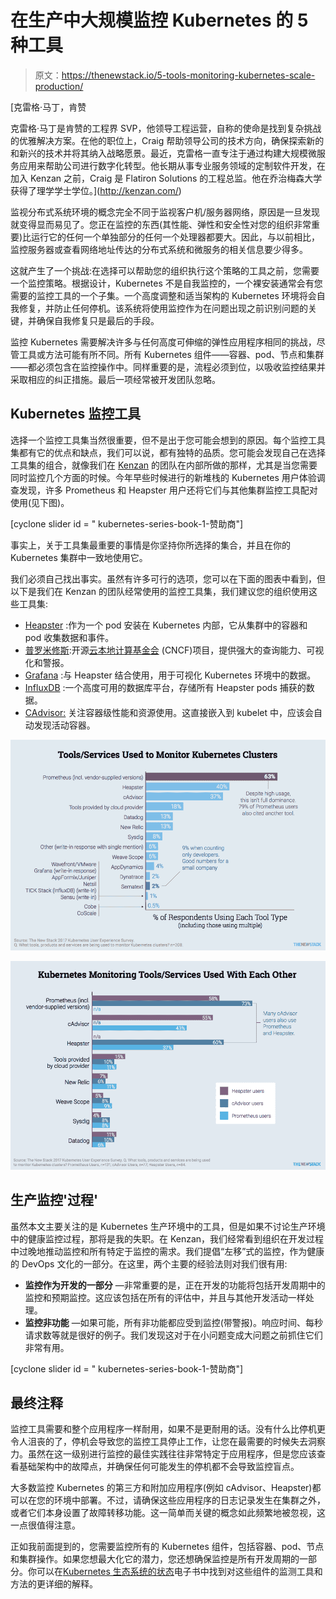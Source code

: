 # 在生产中大规模监控 Kubernetes 的 5 种工具

> 原文：<https://thenewstack.io/5-tools-monitoring-kubernetes-scale-production/>

[](http://kenzan.com/)

 [克雷格·马丁，肯赞

克雷格·马丁是肯赞的工程界 SVP，他领导工程运营，自称的使命是找到复杂挑战的优雅解决方案。在他的职位上，Craig 帮助领导公司的技术方向，确保探索新的和新兴的技术并将其纳入战略愿景。最近，克雷格一直专注于通过构建大规模微服务应用来帮助公司进行数字化转型。他长期从事专业服务领域的定制软件开发，在加入 Kenzan 之前，Craig 是 Flatiron Solutions 的工程总监。他在乔治梅森大学获得了理学学士学位。](http://kenzan.com/) [](http://kenzan.com/)

监视分布式系统环境的概念完全不同于监视客户机/服务器网络，原因是一旦发现就变得显而易见了。您正在监控的东西(其性能、弹性和安全性对您的组织非常重要)比运行它的任何一个单独部分的任何一个处理器都要大。因此，与以前相比，监控服务器或查看网络地址传达的分布式系统和微服务的相关信息要少得多。

这就产生了一个挑战:在选择可以帮助您的组织执行这个策略的工具之前，您需要一个监控策略。根据设计，Kubernetes 不是自我监控的，一个裸安装通常会有您需要的监控工具的一个子集。一个高度调整和适当架构的 Kubernetes 环境将会自我修复，并防止任何停机。该系统将使用监控作为在问题出现之前识别问题的关键，并确保自我修复只是最后的手段。

监控 Kubernetes 需要解决许多与任何高度可伸缩的弹性应用程序相同的挑战，尽管工具或方法可能有所不同。所有 Kubernetes 组件——容器、pod、节点和集群——都必须包含在监控操作中。同样重要的是，流程必须到位，以吸收监控结果并采取相应的纠正措施。最后一项经常被开发团队忽略。

## Kubernetes 监控工具

选择一个监控工具集当然很重要，但不是出于您可能会想到的原因。每个监控工具集都有它的优点和缺点，我们可以说，都有独特的品质。您可能会发现自己在选择工具集的组合，就像我们在 [Kenzan](https://kenzan.com/) 的团队在内部所做的那样，尤其是当您需要同时监控几个方面的时候。今年早些时候进行的新堆栈的 Kubernetes 用户体验调查发现，许多 Prometheus 和 Heapster 用户还将它们与其他集群监控工具配对使用(见下图)。

[cyclone slider id = " kubernetes-series-book-1-赞助商"]

事实上，关于工具集最重要的事情是你坚持你所选择的集合，并且在你的 Kubernetes 集群中一致地使用它。

我们必须自己找出事实。虽然有许多可行的选项，您可以在下面的图表中看到，但以下是我们在 Kenzan 的团队经常使用的监控工具集，我们建议您的组织使用这些工具集:

*   [Heapster](https://github.com/kubernetes/heapster) :作为一个 pod 安装在 Kubernetes 内部，它从集群中的容器和 pod 收集数据和事件。
*   [普罗米修斯](https://github.com/prometheus):开源[云本地计算基金会](https://www.cncf.io/) (CNCF)项目，提供强大的查询能力、可视化和警报。
*   [Grafana](https://grafana.com/) :与 Heapster 结合使用，用于可视化 Kubernetes 环境中的数据。
*   [InfluxDB](https://www.influxdata.com/) :一个高度可用的数据库平台，存储所有 Heapster pods 捕获的数据。
*   [CAdvisor:](https://github.com/google/cadvisor) 关注容器级性能和资源使用。这直接嵌入到 kubelet 中，应该会自动发现活动容器。

![](img/9e457d524f511b80612d749f5942de38.png)

![](img/ddab2306f035a2e762f8df8becc8abca.png)

## 生产监控'过程'

虽然本文主要关注的是 Kubernetes 生产环境中的工具，但是如果不讨论生产环境中的健康监控过程，那将是我的失职。在 Kenzan，我们经常看到组织在开发过程中过晚地推动监控和所有特定于监控的需求。我们提倡“左移”式的监控，作为健康的 DevOps 文化的一部分。在这里，两个主要的经验法则对我们很有用:

*   **监控作为开发的一部分** —非常重要的是，正在开发的功能将包括开发周期中的监控和预期监控。这应该包括在所有的评估中，并且与其他开发活动一样处理。
*   **监控非功能** —如果可能，所有非功能都应受到监控(带警报)。响应时间、每秒请求数等就是很好的例子。我们发现这对于在小问题变成大问题之前抓住它们非常有用。

[cyclone slider id = " kubernetes-series-book-1-赞助商"]

## 最终注释

监控工具需要和整个应用程序一样耐用，如果不是更耐用的话。没有什么比停机更令人沮丧的了，停机会导致您的监控工具停止工作，让您在最需要的时候失去洞察力。虽然在这一级别进行监控的最佳实践往往非常特定于应用程序，但是您应该查看基础架构中的故障点，并确保任何可能发生的停机都不会导致监控盲点。

大多数监控 Kubernetes 的第三方和附加应用程序(例如 cAdvisor、Heapster)都可以在您的环境中部署。不过，请确保这些应用程序的日志记录发生在集群之外，或者它们本身设置了故障转移功能。这一简单而关键的概念如此频繁地被忽视，这一点很值得注意。

正如我前面提到的，您需要监控所有的 Kubernetes 组件，包括容器、pod、节点和集群操作。如果您想最大化它的潜力，您还想确保监控是所有开发周期的一部分。你可以在[Kubernetes 生态系统的状态](https://thenewstack.io/ebooks/kubernetes/state-of-kubernetes-ecosystem/)电子书中找到对这些组件的监测工具和方法的更详细的解释。

<svg xmlns:xlink="http://www.w3.org/1999/xlink" viewBox="0 0 68 31" version="1.1"><title>Group</title> <desc>Created with Sketch.</desc></svg>